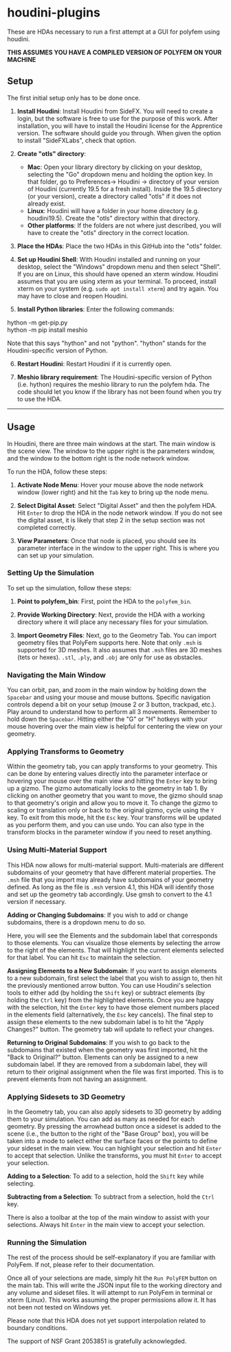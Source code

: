 # houdini-plugins

These are HDAs necessary to run a first attempt at a GUI for polyfem using houdini.

**THIS ASSUMES YOU HAVE A COMPILED VERSION OF POLYFEM ON YOUR MACHINE**

## Setup

The first initial setup only has to be done once.

1. **Install Houdini**: Install Houdini from SideFX. You will need to create a login, but the software is free to use for the purpose of this work. After installation, you will have to install the Houdini license for the Apprentice version. The software should guide you through. When given the option to install "SideFXLabs", check that option. 

2. **Create "otls" directory**: 
   - **Mac**: Open your library directory by clicking on your desktop, selecting the "Go" dropdown menu and holding the option key. In that folder, go to Preferences-> Houdini -> directory of your version of Houdini (currently 19.5 for a fresh install). Inside the 19.5 directory (or your version), create a directory called "otls" if it does not already exist.    
   - **Linux**: Houdini will have a folder in your home directory (e.g. houdini19.5). Create the "otls" directory within that directory.
   - **Other platforms**: If the folders are not where just described, you will have to create the "otls" directory in the correct location. 

3. **Place the HDAs**: Place the two HDAs in this GitHub into the "otls" folder. 

4. **Set up Houdini Shell**: With Houdini installed and running on your desktop, select the "Windows" dropdown menu and then select "Shell". If you are on Linux, this should have opened an xterm window. Houdini assumes that you are using xterm as your terminal. To proceed, install xterm on your system (e.g. `sudo apt install xterm`) and try again. You may have to close and reopen Houdini.

5. **Install Python libraries**: Enter the following commands:

  hython -m get-pip.py   
  hython -m pip install meshio
 
  Note that this says "hython" and not "python". "hython" stands for the Houdini-specific version of Python.

6. **Restart Houdini**: Restart Houdini if it is currently open.

7. **Meshio library requirement**: The Houdini-specific version of Python (i.e. hython) requires the meshio library to run the polyfem hda. The code should let you know if the library has not been found when you try to use the HDA.

------

## Usage

In Houdini, there are three main windows at the start. The main window is the scene view. The window to the upper right is the parameters window, and the window to the bottom right is the node network window.

To run the HDA, follow these steps:

1. **Activate Node Menu**: Hover your mouse above the node network window (lower right) and hit the `Tab` key to bring up the node menu. 

2. **Select Digital Asset**: Select "Digital Asset" and then the polyfem HDA. Hit `Enter` to drop the HDA in the node network window. If you do not see the digital asset, it is likely that step 2 in the setup section was not completed correctly.

3. **View Parameters**: Once that node is placed, you should see its parameter interface in the window to the upper right. This is where you can set up your simulation. 

### Setting Up the Simulation

To set up the simulation, follow these steps:

1. **Point to polyfem_bin**: First, point the HDA to the `polyfem_bin`.

2. **Provide Working Directory**: Next, provide the HDA with a working directory where it will place any necessary files for your simulation.

3. **Import Geometry Files**: Next, go to the Geometry Tab. You can import geometry files that PolyFem supports here. Note that only `.msh` is supported for 3D meshes. It also assumes that `.msh` files are 3D meshes (tets or hexes). `.stl`, `.ply`, and `.obj` are only for use as obstacles.

### Navigating the Main Window

You can orbit, pan, and zoom in the main window by holding down the `Spacebar` and using your mouse and mouse buttons. Specific navigation controls depend a bit on your setup (mouse 2 or 3 button, trackpad, etc.). Play around to understand how to perform all 3 movements. Remember to hold down the `Spacebar`. Hitting either the "G" or "H" hotkeys with your mouse hovering over the main view is helpful for centering the view on your geometry. 

### Applying Transforms to Geometry

Within the geometry tab, you can apply transforms to your geometry. This can be done by entering values directly into the parameter interface or hovering your mouse over the main view and hitting the `Enter` key to bring up a gizmo. The gizmo automatically locks to the geometry in tab 1. By clicking on another geometry that you want to move, the gizmo should snap to that geometry's origin and allow you to move it. To change the gizmo to scaling or translation only or back to the original gizmo, cycle using the `Y` key. To exit from this mode, hit the `Esc` key. Your transforms will be updated as you perform them, and you can use undo. You can also type in the transform blocks in the parameter window if you need to reset anything.

### Using Multi-Material Support

This HDA now allows for multi-material support. Multi-materials are different subdomains of your geometry that have different material properties. The `.msh` file that you import may already have subdomains of your geometry defined. As long as the file is `.msh` version 4.1, this HDA will identify those and set up the geometry tab accordingly. Use gmsh to convert to the 4.1 version if necessary. 

**Adding or Changing Subdomains**: If you wish to add or change subdomains, there is a dropdown menu to do so.

Here, you will see the Elements and the subdomain label that corresponds to those elements. You can visualize those elements by selecting the arrow to the right of the elements. That will highlight the current elements selected for that label. You can hit `Esc` to maintain the selection.

**Assigning Elements to a New Subdomain**: If you want to assign elements to a new subdomain, first select the label that you wish to assign to, then hit the previously mentioned arrow button. You can use Houdini's selection tools to either add (by holding the `Shift` key) or subtract elements (by holding the `Ctrl` key) from the highlighted elements. Once you are happy with the selection, hit the `Enter` key to have those element numbers placed in the elements field (alternatively, the `Esc` key cancels). The final step to assign these elements to the new subdomain label is to hit the "Apply Changes?" button. The geometry tab will update to reflect your changes. 

**Returning to Original Subdomains**: If you wish to go back to the subdomains that existed when the geometry was first imported, hit the "Back to Original?" button. Elements can only be assigned to a new subdomain label. If they are removed from a subdomain label, they will return to their original assignment when the file was first imported. This is to prevent elements from not having an assignment.

### Applying Sidesets to 3D Geometry

In the Geometry tab, you can also apply sidesets to 3D geometry by adding them to your simulation. You can add as many as needed for each geometry. By pressing the arrowhead button once a sideset is added to the scene (i.e., the button to the right of the "Base Group" box), you will be taken into a mode to select either the surface faces or the points to define your sideset in the main view. You can highlight your selection and hit `Enter` to accept that selection. Unlike the transforms, you must hit `Enter` to accept your selection. 

**Adding to a Selection**: To add to a selection, hold the `Shift` key while selecting. 

**Subtracting from a Selection**: To subtract from a selection, hold the `Ctrl` key. 

There is also a toolbar at the top of the main window to assist with your selections. Always hit `Enter` in the main view to accept your selection.

### Running the Simulation

The rest of the process should be self-explanatory if you are familiar with PolyFem. If not, please refer to their documentation. 

Once all of your selections are made, simply hit the `Run PolyFEM` button on the main tab. This will write the JSON input file to the working directory and any volume and sideset files. It will attempt to run PolyFem in terminal or xterm (Linux). This works assuming the proper permissions allow it. It has not been not tested on Windows yet.

Please note that this HDA does not yet support interpolation related to boundary conditions.





The support of NSF Grant 2053851 is gratefully acknowlegded.





 
